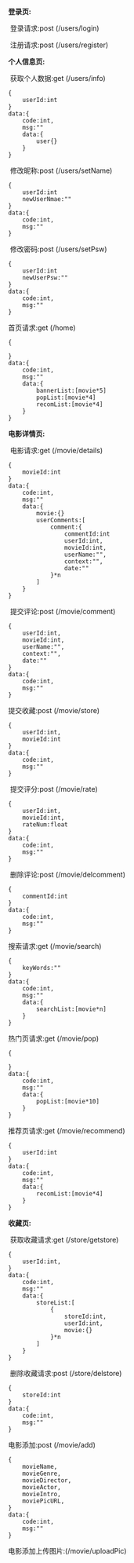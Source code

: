 **登录页:**

​	登录请求:post  (/users/login)

​	注册请求:post  (/users/register)

**个人信息页:**

​	获取个人数据:get  (/users/info)

```
{
	userId:int
}
data:{
	code:int,
	msg:""
	data:{
		user{}
	}
}
```

​	修改昵称:post  (/users/setName)

```
{
	userId:int
	newUserNmae:""
}
data:{
	code:int,
	msg:""
}
```

​	修改密码:post  (/users/setPsw)

```
{
	userId:int
	newUserPsw:""
}
data:{
	code:int,
	msg:""
}
```

首页请求:get  (/home)

```
{
	
}
data:{
	code:int,
	msg:""
	data:{
		bannerList:[movie*5]
		popList:[movie*4]
		recomList:[movie*4]
	}
}
```

**电影详情页:**

​	电影请求:get  (/movie/details)

```
{
	movieId:int
}
data:{
	code:int,
	msg:""
	data:{
		movie:{}
		userComments:[
			comment:{
				commentId:int
				userId:int,
				movieId:int,
				userName:"",
				context:"",
				date:""
			}*n
		]
	}
}
```

​	提交评论:post  (/movie/comment)

```
{
	userId:int,
	movieId:int,
	userName:"",
	context:"",
	date:""
}
data:{
	code:int,
	msg:""
}
```

提交收藏:post  (/movie/store)

```
{
	userId:int,
	movieId:int
}
data:{
	code:int,
	msg:""
}
```

​	提交评分:post  (/movie/rate)

```
{
	userId:int,
	movieId:int,
	rateNum:float
}
data:{
	code:int,
	msg:""
}
```

​	删除评论:post  (/movie/delcomment)

```
{
	commentId:int
}
data:{
	code:int,
	msg:""
}
```

搜索请求:get  (/movie/search)

```
{
	keyWords:""
}
data:{
	code:int,
	msg:""
	data:{
		searchList:[movie*n]
	}
}
```

热门页请求:get  (/movie/pop)

```
{
	
}
data:{
	code:int,
	msg:""
	data:{
		popList:[movie*10]
	}
}
```

推荐页请求:get   (/movie/recommend)

```
{
	userId:int
}
data:{
	code:int,
	msg:""
	data:{
		recomList:[movie*4]
	}
}
```

**收藏页:**

​	获取收藏请求:get  (/store/getstore)

```
{
	userId:int,
}
data:{
	code:int,
	msg:""
	data:{
		storeList:[
			{
				storeId:int,
				userId:int,
				movie:{}
			}*n
		]
	}
}
```

​	删除收藏请求:post  (/store/delstore)

```
{
	storeId:int
}
data:{
	code:int,
	msg:""
}
```

电影添加:post  (/movie/add)

```
{
	movieName,
    movieGenre,
    movieDirector,
    movieActor,
    movieIntro,
    moviePicURL,
}
data:{
	code:int,
	msg:""
}
```

电影添加上传图片:(/movie/uploadPic)
